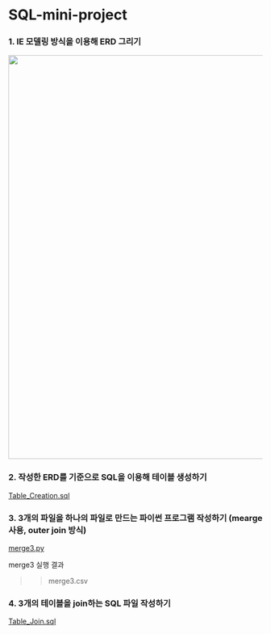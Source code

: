 # SQL-mini-project

### 1. IE 모델링 방식을 이용해 ERD 그리기
<img src="https://github.com/AhnHz/SQL-mini-project/assets/132975657/4327d079-85ee-46e9-8d30-16d52ded958f" width="800"> 

### 2. 작성한 ERD를 기준으로 SQL을 이용해 테이블 생성하기
[Table_Creation.sql](https://github.com/AhnHz/SQL-mini-project/blob/70e135727a5126fa3daac99a4c8eb7c3f4a9206d/Table_Creation.sql)

### 3. 3개의 파일을 하나의 파일로 만드는 파이썬 프로그램 작성하기 (mearge 사용, outer join 방식)
[merge3.py](https://github.com/AhnHz/SQL-mini-project/blob/70e135727a5126fa3daac99a4c8eb7c3f4a9206d/merge3.py)

merge3 실행 결과
>> merge3.csv

### 4. 3개의 테이블을 join하는 SQL 파일 작성하기
[Table_Join.sql](https://github.com/AhnHz/SQL-mini-project/blob/70e135727a5126fa3daac99a4c8eb7c3f4a9206d/Table_Join.sql)
